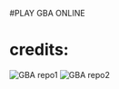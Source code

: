 #PLAY GBA ONLINE

# credits:
![GBA repo1](https://jsemu2.github.io/gba)
![GBA repo2](https://github.com/taisel/IodineGBA)
